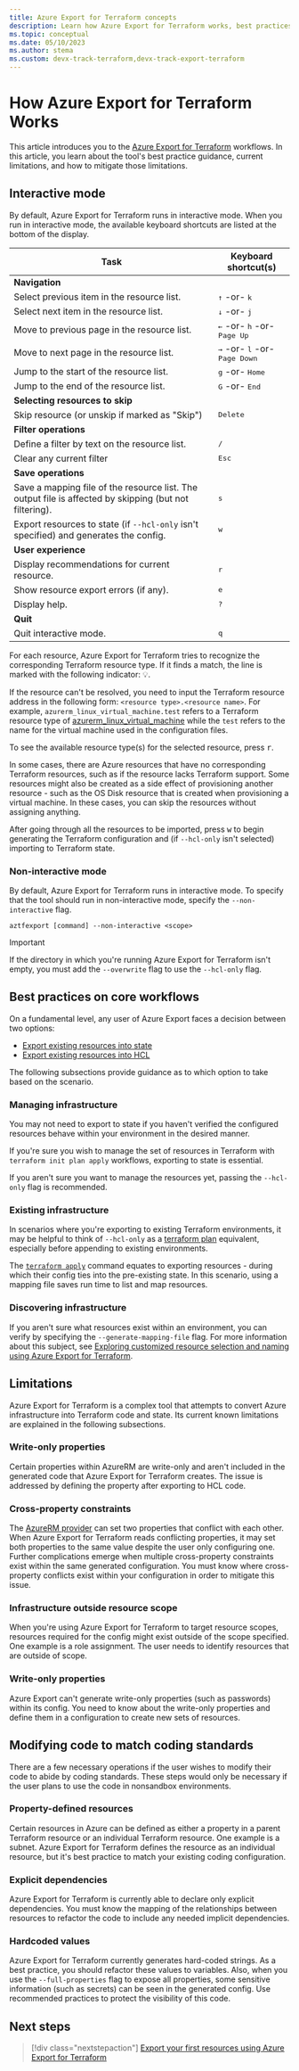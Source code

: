 ```yaml
---
title: Azure Export for Terraform concepts
description: Learn how Azure Export for Terraform works, best practices, and limitations around the tool.
ms.topic: conceptual
ms.date: 05/10/2023
ms.author: stema
ms.custom: devx-track-terraform,devx-track-export-terraform
---
```


# How Azure Export for Terraform Works

This article introduces you to the [Azure Export for Terraform](./export-terraform-overview.md) workflows. In this article, you learn about the tool's best practice guidance, current limitations, and how to mitigate those limitations.

## Interactive mode

By default, Azure Export for Terraform runs in interactive mode. When you run in interactive mode, the available keyboard shortcuts are listed at the bottom of the display.

| Task                                                                                                    | Keyboard shortcut(s)                                     |
|---------------------------------------------------------------------------------------------------------|----------------------------------------------------------|
| **Navigation**                                                                                          |                                                          |
| Select previous item in the resource list.                                                              | <kbd>↑</kbd> -or- <kbd>k</kbd>                           |
| Select next item in the resource list.                                                                  | <kbd>↓</kbd> -or- <kbd>j</kbd>                           |
| Move to previous page in the resource list.                                                             | <kbd>←</kbd> -or- <kbd>h</kbd> -or- <kbd>Page Up</kbd>   |
| Move to next page in the resource list.                                                                 | <kbd>→</kbd> -or- <kbd>l</kbd> -or- <kbd>Page Down</kbd> |
| Jump to the start of the resource list.                                                                 | <kbd>g</kbd> -or- <kbd>Home</kbd>                        |
| Jump to the end of the resource list.                                                                   | <kbd>G</kbd> -or- <kbd>End</kbd>                         |
| **Selecting resources to skip**                                                                         |                                                          |
| Skip resource (or unskip if marked as "Skip")                                                           | <kbd>Delete</kbd>                                        |
| **Filter operations**                                                                                   |                                                          |
| Define a filter by text on the resource list.                                                           | <kbd>/</kbd>                                             |
| Clear any current filter                                                                                | <kbd>Esc</kbd>                                           |
| **Save operations**                                                                                     |                                                          |
| Save a mapping file of the resource list. The output file is affected by skipping (but not filtering).  | <kbd>s</kbd>                                             |
| Export resources to state (if `--hcl-only` isn't specified) and generates the config.                   | <kbd>w</kbd>                                             |
| **User experience**                                                                                     |                                                          |
| Display recommendations for current resource.                                                           | <kbd>r</kbd>                                             |
| Show resource export errors (if any).                                                                   | <kbd>e</kbd>                                             |
| Display help.                                                                                           | <kbd>?</kbd>                                             |
| **Quit**                                                                                                |                                                          |
| Quit interactive mode.                                                                                  | <kbd>q</kbd>                                             |

For each resource, Azure Export for Terraform tries to recognize the corresponding Terraform resource type. If it finds a match, the line is marked with the following indicator: 💡.

If the resource can't be resolved, you need to input the Terraform resource address in the following form: `<resource type>.<resource name>`. For example, `azurerm_linux_virtual_machine.test` refers to a Terraform resource type of [azurerm_linux_virtual_machine](https://registry.terraform.io/providers/hashicorp/azurerm/latest/docs/resources/linux_virtual_machine) while the `test` refers to the name for the virtual machine used in the configuration files.

To see the available resource type(s) for the selected resource, press <kbd>r</kbd>.

In some cases, there are Azure resources that have no corresponding Terraform resources, such as if the resource lacks Terraform support. Some resources might also be created as a side effect of provisioning another resource - such as the OS Disk resource that is created when provisioning a virtual machine. In these cases, you can skip the resources without assigning anything.

After going through all the resources to be imported, press <kbd>w</kbd> to begin generating the Terraform configuration and (if `--hcl-only` isn't selected) importing to Terraform state.

### Non-interactive mode

By default, Azure Export for Terraform runs in interactive mode. To specify that the tool should run in non-interactive mode, specify the `--non-interactive` flag.

```console
aztfexport [command] --non-interactive <scope>
```

> [!IMPORTANT]
> If the directory in which you're running Azure Export for Terraform isn't empty, you must add the `--overwrite` flag to use the `--hcl-only` flag.

## Best practices on core workflows

On a fundamental level, any user of Azure Export faces a decision between two options:

- [Export existing resources into state](export-first-resources.md)
- [Export existing resources into HCL](export-resources-hcl.md)

The following subsections provide guidance as to which option to take based on the scenario.

### Managing infrastructure

You may not need to export to state if you haven't verified the configured resources behave within your environment in the desired manner.

If you're sure you wish to manage the set of resources in Terraform with `terraform init plan apply` workflows, exporting to state is essential.

If you aren't sure you want to manage the resources yet, passing the `--hcl-only` flag is recommended.

### Existing infrastructure

In scenarios where you're exporting to existing Terraform environments, it may be helpful to think of `--hcl-only` as a [terraform plan](https://developer.hashicorp.com/terraform/cli/commands/plan) equivalent, especially before appending to existing environments.

The [`terraform apply`](https://developer.hashicorp.com/terraform/cli/commands/apply) command equates to exporting resources - during which their config ties into the pre-existing state. In this scenario, using a mapping file saves run time to list and map resources.

### Discovering infrastructure

If you aren't sure what resources exist within an environment, you can verify by specifying the `--generate-mapping-file` flag. For more information about this subject, see [Exploring customized resource selection and naming using Azure Export for Terraform](select-custom-resources.md).

## Limitations

Azure Export for Terraform is a complex tool that attempts to convert Azure infrastructure into Terraform code and state. Its current known limitations are explained in the following subsections.

### Write-only properties

Certain properties within AzureRM are write-only and aren't included in the generated code that Azure Export for Terraform creates. The issue is addressed by defining the property after exporting to HCL code.

### Cross-property constraints

The [AzureRM provider](https://github.com/hashicorp/terraform-provider-azurerm) can set two properties that conflict with each other. When Azure Export for Terraform reads conflicting properties, it may set both properties to the same value despite the user only configuring one. Further complications emerge when multiple cross-property constraints exist within the same generated configuration. You must know where cross-property conflicts exist within your configuration in order to mitigate this issue.

### Infrastructure outside resource scope

When you're using Azure Export for Terraform to target resource scopes, resources required for the config might exist outside of the scope specified. One example is a role assignment. The user needs to identify resources that are outside of scope.

### Write-only properties

Azure Export can't generate write-only properties (such as passwords) within its config. You need to know about the write-only properties and define them in a configuration to create new sets of resources.

## Modifying code to match coding standards

There are a few necessary operations if the user wishes to modify their code to abide by coding standards. These steps would only be necessary if the user plans to use the code in nonsandbox environments.

### Property-defined resources

Certain resources in Azure can be defined as either a property in a parent Terraform resource or an individual Terraform resource. One example is a subnet. Azure Export for Terraform defines the resource as an individual resource, but it's best practice to match your existing coding configuration.

### Explicit dependencies

Azure Export for Terraform is currently able to declare only explicit dependencies. You must know the mapping of the relationships between resources to refactor the code to include any needed implicit dependencies.

### Hardcoded values

Azure Export for Terraform currently generates hard-coded strings. As a best practice, you should refactor these values to variables. Also, when you use the `--full-properties` flag to expose all properties, some sensitive information (such as secrets) can be seen in the generated config. Use recommended practices to protect the visibility of this code.

## Next steps

> [!div class="nextstepaction"]
> [Export your first resources using Azure Export for Terraform](export-first-resources.md)
